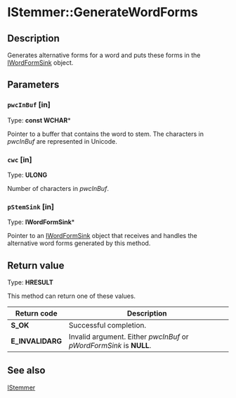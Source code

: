 # IStemmer::GenerateWordForms

## Description

Generates alternative forms for a word and puts these forms in the [IWordFormSink](https://learn.microsoft.com/windows/desktop/api/indexsrv/nn-indexsrv-iwordformsink) object.

## Parameters

### `pwcInBuf` [in]

Type: **const WCHAR***

Pointer to a buffer that contains the word to stem. The characters in *pwcInBuf* are represented in Unicode.

### `cwc` [in]

Type: **ULONG**

Number of characters in *pwcInBuf*.

### `pStemSink` [in]

Type: **IWordFormSink***

Pointer to an [IWordFormSink](https://learn.microsoft.com/windows/desktop/api/indexsrv/nn-indexsrv-iwordformsink) object that receives and handles the alternative word forms generated by this method.

## Return value

Type: **HRESULT**

This method can return one of these values.

| Return code | Description |
| --- | --- |
| **S_OK** | Successful completion. |
| **E_INVALIDARG** | Invalid argument. Either *pwcInBuf* or *pWordFormSink* is **NULL**. |

## See also

[IStemmer](https://learn.microsoft.com/windows/desktop/api/indexsrv/nn-indexsrv-istemmer)